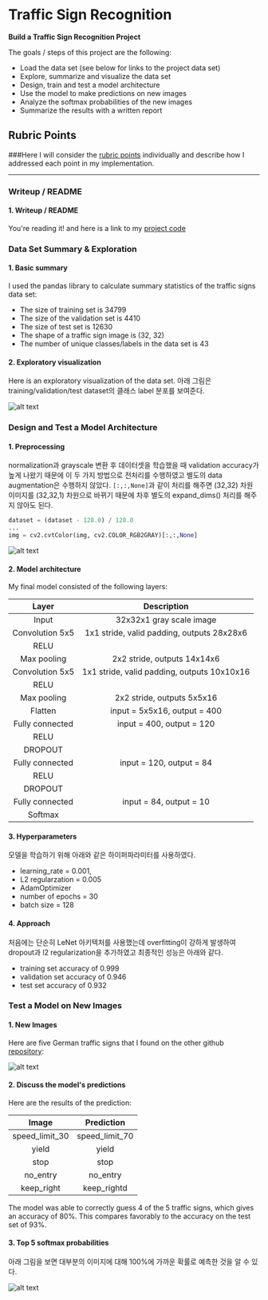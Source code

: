 # **Traffic Sign Recognition** 

**Build a Traffic Sign Recognition Project**

The goals / steps of this project are the following:
* Load the data set (see below for links to the project data set)
* Explore, summarize and visualize the data set
* Design, train and test a model architecture
* Use the model to make predictions on new images
* Analyze the softmax probabilities of the new images
* Summarize the results with a written report


[//]: # (Image References)

[image1]: ./examples/barchart.png "class label"
[image2]: ./examples/preprocessing.png "Preprocessing"
[image3]: ./examples/real_sign.png "Real Images"
[image4]: ./examples/top5.png "Softmax"

## Rubric Points
###Here I will consider the [rubric points](https://review.udacity.com/#!/rubrics/481/view) individually and describe how I addressed each point in my implementation.  

---
### Writeup / README

#### 1. Writeup / README

You're reading it! and here is a link to my [project code](https://github.com/bt22dr/CarND-Traffic-Sign-Classifier-Project/blob/master/Traffic_Sign_Classifier.ipynb)

### Data Set Summary & Exploration

#### 1. Basic summary

I used the pandas library to calculate summary statistics of the traffic
signs data set:

* The size of training set is 34799
* The size of the validation set is 4410
* The size of test set is 12630
* The shape of a traffic sign image is (32, 32)
* The number of unique classes/labels in the data set is 43

#### 2. Exploratory visualization

Here is an exploratory visualization of the data set. 아래 그림은 training/validation/test dataset의 클래스 label 분포를 보여준다. 

![alt text][image1]

### Design and Test a Model Architecture

#### 1. Preprocessing 

normalization과 grayscale 변환 후 데이터셋을 학습했을 때 validation accuracy가 높게 나왔기 때문에 이 두 가지 방법으로 전처리를 수행하였고 별도의 data augmentation은 수행하지 않았다. `[:,:,None]`과 같이 처리를 해주면 (32,32) 차원 이미지를 (32,32,1) 차원으로 바뀌기 때문에 차후 별도의 expand_dims() 처리를 해주지 않아도 된다. 

``` python
dataset = (dataset - 128.0) / 128.0
...
img = cv2.cvtColor(img, cv2.COLOR_RGB2GRAY)[:,:,None] 
```

![alt text][image2]

#### 2. Model architecture 

My final model consisted of the following layers:

| Layer                 |     Description                               | 
|:---------------------:|:---------------------------------------------:| 
| Input                 | 32x32x1 gray scale image                      |
| Convolution 5x5       | 1x1 stride, valid padding, outputs 28x28x6    |
| RELU                  |                                               |
| Max pooling           | 2x2 stride,  outputs 14x14x6                  |
| Convolution 5x5       | 1x1 stride, valid padding, outputs 10x10x16   |
| RELU                  |                                               |
| Max pooling           | 2x2 stride,  outputs 5x5x16                   |
| Flatten               | input = 5x5x16, output = 400                  |
| Fully connected       | input = 400, output = 120                     |
| RELU                  |                                               |
| DROPOUT               |                                               |
| Fully connected       | input = 120, output = 84                      |
| RELU                  |                                               |
| DROPOUT               |                                               |
| Fully connected       | input = 84, output = 10                       |
| Softmax               |                                               |


#### 3. Hyperparameters

모델을 학습하기 위해 아래와 같은 하이퍼파라미터를 사용하였다. 

* learning_rate = 0.001, 
* L2 regularzation = 0.005
* AdamOptimizer
* number of epochs = 30
* batch size = 128

#### 4. Approach

처음에는 단순히 LeNet 아키텍처를 사용했는데 overfitting이 강하게 발생하여 dropout과 l2 regularization을 추가하였고 최종적인 성능은 아래와 같다. 

* training set accuracy of 0.999
* validation set accuracy of 0.946
* test set accuracy of 0.932

### Test a Model on New Images

#### 1. New Images

Here are five German traffic signs that I found on the other github [repository](https://github.com/frankkanis/CarND-Traffic-Sign-Classifier-Project/tree/master/new_signs):

![alt text][image3]

#### 2. Discuss the model's predictions

Here are the results of the prediction:

| Image			        |     Prediction	    	| 
|:---------------------:|:-------------------------:| 
| speed_limit_30  		| speed_limit_70        	| 
| yield 		        | yield 			       	|
| stop 		            | stop				     	|
| no_entry   	      	| no_entry			       	|
| keep_right 	    	| keep_rightd          	 	|

The model was able to correctly guess 4 of the 5 traffic signs, which gives an accuracy of 80%. This compares favorably to the accuracy on the test set of 93%.

#### 3. Top 5 softmax probabilities

아래 그림을 보면 대부분의 이미지에 대해 100%에 가까운 확률로 예측한 것을 알 수 있다. 

![alt text][image4]
